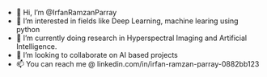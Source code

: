 - 👋 Hi, I’m @IrfanRamzanParray
- 👀 I’m interested in fields like Deep Learning, machine learing using python
- 🌱 I’m currently doing research in Hyperspectral Imaging and Artificial Intelligence.
- 💞️ I’m looking to collaborate on AI based projects
- 📫 You can reach me @ linkedin.com/in/irfan-ramzan-parray-0882bb123

<!---
IrfanRamzanParray/IrfanRamzanParray is a ✨ special ✨ repository because its `README.md` (this file) appears on your GitHub profile.
You can click the Preview link to take a look at your changes.
--->
